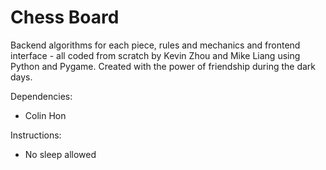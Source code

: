 # Chess Board

Backend algorithms for each piece, rules and mechanics and frontend interface - all coded from scratch by Kevin Zhou and Mike Liang using Python and Pygame. Created with the power of friendship during the dark days.

Dependencies:
* Colin Hon

Instructions:
* No sleep allowed
